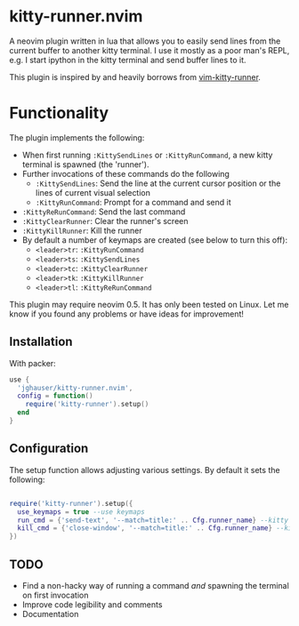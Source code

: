 # kitty-runner.nvim

A neovim plugin written in lua that allows you to easily send lines from the current buffer to another kitty terminal. I use it mostly as a poor man's REPL, e.g. I start ipython in the kitty terminal and send buffer lines to it.

This plugin is inspired by and heavily borrows from [vim-kitty-runner](https://github.com/LkeMitchll/vim-kitty-runner).

# Functionality

The plugin implements the following:

- When first running `:KittySendLines` or `:KittyRunCommand`, a new kitty terminal is spawned (the 'runner').
- Further invocations of these commands do the following
  - `:KittySendLines`: Send the line at the current cursor position or the lines of current visual selection
  - `:KittyRunCommand`: Prompt for a command and send it
- `:KittyReRunCommand`: Send the last command
- `:KittyClearRunner`: Clear the runner's screen
- `:KittyKillRunner`: Kill the runner
- By default a number of keymaps are created (see below to turn this off):
  - `<leader>tr`: `:KittyRunCommand`
  - `<leader>ts`: `:KittySendLines`
  - `<leader>tc`: `:KittyClearRunner`
  - `<leader>tk`: `:KittyKillRunner`
  - `<leader>tl`: `:KittyReRunCommand`

This plugin may require neovim 0.5. It has only been tested on Linux. Let me know if you found any problems or have ideas for improvement!

## Installation

With packer:

```lua
use {
  'jghauser/kitty-runner.nvim',
  config = function()
    require('kitty-runner').setup()
  end
}
```

## Configuration

The setup function allows adjusting various settings. By default it sets the following:

```lua

require('kitty-runner').setup({
  use_keymaps = true --use keymaps
  run_cmd = {'send-text', '--match=title:' .. Cfg.runner_name} --kitty arguments when sending lines/command
  kill_cmd = {'close-window', '--match=title:' .. Cfg.runner_name} --kitty arguments when killing a runner
})


```

## TODO

- Find a non-hacky way of running a command *and* spawning the terminal on first invocation
- Improve code legibility and comments
- Documentation
